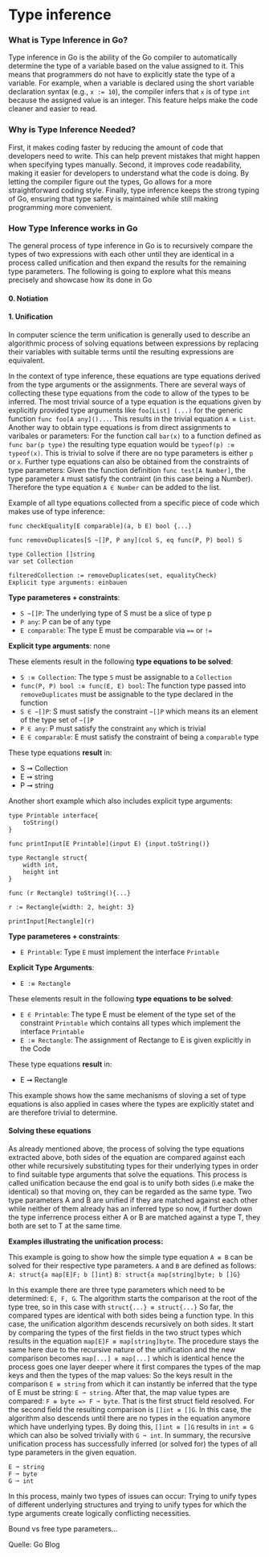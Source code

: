 # Type inference

### What is Type Inference in Go?

Type inference in Go is the ability of the Go compiler to automatically determine the type of a variable based on the value assigned to it. This means that programmers do not have to explicitly state the type of a variable. For example, when a variable is declared using the short variable declaration syntax (e.g., `x := 10`), the compiler infers that `x` is of type `int` because the assigned value is an integer. This feature helps make the code cleaner and easier to read.

### Why is Type Inference Needed?

First, it makes coding faster by reducing the amount of code that developers need to write. This can help prevent mistakes that might happen when specifying types manually. Second, it improves code readability, making it easier for developers to understand what the code is doing. By letting the compiler figure out the types, Go allows for a more straightforward coding style. Finally, type inference keeps the strong typing of Go, ensuring that type safety is maintained while still making programming more convenient.

### How Type Inference works in Go
The general process of type inference in Go is to recursively compare the types of two expressions with each other until they are identical in a process called unification and then expand the results for the remaining type parameters. The following is going to explore what this means precisely and showcase how its done in Go

#### 0. Notiation

#### 1. Unification
In computer science the term unification is generally used to describe an algorithmic process of solving equations between expressions by replacing their variables with suitable terms until the resulting expressions are equivalent.

In the context of type inference, these equations are type equations derived from the type arguments or the assignments. There are several ways of collecting these type equations from the code to allow of the types to be inferred. The most trivial source of a type equation is the equations given by explicitly provided type arguments like `foo[List] (...)` for the generic function `func foo[A any]()...`. This results in the trivial equation `A ≡ List`. Another way to obtain type equations is from direct assignments to varibales or parameters: For the function call `bar(x)` to a function defined as `func bar(p type)` the resulting type equation would be `typeof(p) :≡ typeof(x)`. This is trivial to solve if there are no type parameters is either `p` or `x`. Further type equations can also be obtained from the constraints of type parameters: Given the function definition `func test[A Number]`, the type parameter `A` must satisfy the contraint (in this case being a Number). Therefore the type equation `A ∈ Number` can be added to the list.

Example of all type equations collected from a specific piece of code which makes use of type inference:

```
func checkEquality[E comparable](a, b E) bool {...}

func removeDuplicates[S ~[]P, P any](col S, eq func(P, P) bool) S

type Collection []string
var set Collection

filteredCollection := removeDuplicates(set, equalityCheck)
Explicit type arguments: einbauen
```

**Type parameteres + constraints**:
 - `S ~[]P`: The underlying type of S must be a slice of type p
 - `P any`: P can be of any type
 - `E comparable`: The type E must be comparable via `==` or `!=`

**Explicit type arguments**: none

These elements result in the following **type equations to be solved**:
- `S :≡ Collection`: The type `S` must be assignable to a `Collection`
- `func(P, P) bool :≡ func(E, E) bool`: The function type passed into `removeDuplicates` must be assignable to the type declared in the function
- `S ∈ ~[]P`: S must satisfy the constraint `~[]P` which means its an element of the type set of `~[]P`
- `P ∈ any`: P must satisfy the constraint `any` which is trivial
- `E ∈ comparable`: E must satisfy the constraint of being a `comparable` type

These type equations **result** in:
- S ➞ Collection
- E ➞ string
- P ➞ string


Another short example which also includes explicit type arguments:

```
type Printable interface{
    toString()
}

func printInput[E Printable](input E) {input.toString()}

type Rectangle struct{
    width int,
    height int
}

func (r Rectangle) toString(){...}

r := Rectangle{width: 2, height: 3}

printInput[Rectangle](r)
```
**Type parameteres + constraints**:
- `E Printable`: Type `E` must implement the interface `Printable`

**Explicit Type Arguments**:
- `E :≡ Rectangle`

These elements result in the following **type equations to be solved**:
- `E ∈ Printable`: The type E must be element of the type set of the constraint `Printable` which contains all types which implement the interface `Printable`
- `E :≡ Rectangle`: The assignment of Rectange to E is given explicitly in the Code

These type equations **result** in:
- E ➞ Rectangle

This example shows how the same mechanisms of sloving a set of type equations is also applied in cases where the types are explicitly statet and are therefore trivial to determine.


#### Solving these equations

As already mentioned above, the process of solving the type equations extracted above, both sides of the equation are compared against each other while recursively substituting types for their underlying types in order to find suitable type arguments that solve the equations. This process is called unification because the end goal is to unify both sides (i.e make the identical) so that moving on, they can be regarded as the same type. Two type parameters A and B are unified if they are matched against each other while neither of them already has an inferred type so now, if further down the type inferrence process either A or B are matched against a type T, they both are set to T at the same time.

**Examples illustrating the unification process:**

This example is going to show how the simple type equation `A ≡ B` can be solved for their respective type parameters. `A` and `B` are defined as follows: 
`A: struct{a map[E]F; b []int}`
`B: struct{a map[string]byte; b []G}`

In this example there are three type parameters which need to be determined: `E, F, G`. The algorithm starts the comparison at the root of the type tree, so in this case with `struct{...} ≡ struct{...}` So far, the compared types are identical with both sides being a function type. In this case, the unification algorithm descends recursively on both sides. It start by comparing the types of the first fields in the two struct types which results in the equation `map[E]F ≡ map[string]byte`. The procedure stays the same here due to the recursive nature of the unification and the new comparison becomes `map[...] ≡ map[...]` which is identical hence the process goes one layer deeper where it first compares the types of the map keys and then the types of the map values: So the keys result in the comparison `E ≡ string` from which it can instantly be inferred that the type of E must be string: `E ➞ string`. After that, the map value types are compared: `F ≡ byte => F ➞ byte`. That is the first struct field resolved. For the second field the resulting comparison is `[]int ≡ []G`. In this case, the algorithm also descends until there are no types in the equation anymore which have underlying types. By doing this, `[]int ≡ []G` results in `int ≡ G` which can also be solved trivially with `G ➞ int`. In summary, the recursive unification process has successfully inferred (or solved for) the types of all type parameters in the given equation.
```
E ➞ string
F ➞ byte
G ➞ int
```
In this process, mainly two types of issues can occur: Trying to unify types of different underlying structures and trying to unify types for which the type arguments create logically conflicting necessities.





Bound vs free type parameters...

Quelle: Go Blog

